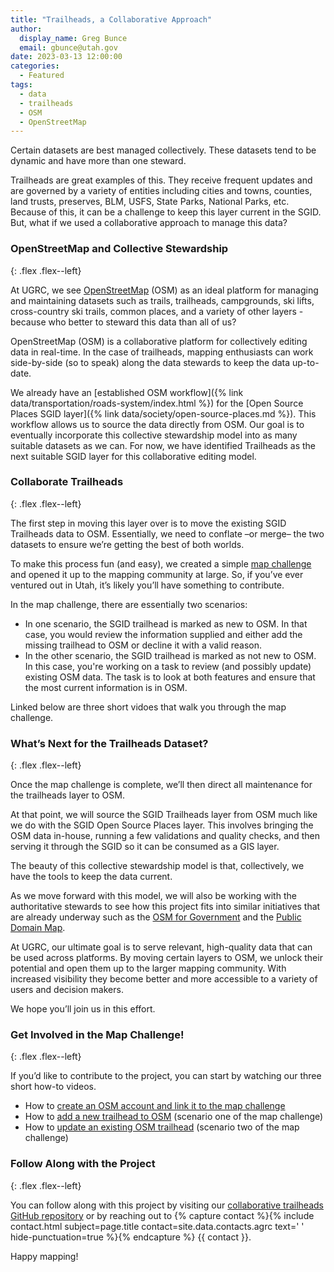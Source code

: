 ```yaml
---
title: "Trailheads, a Collaborative Approach"
author:
  display_name: Greg Bunce
  email: gbunce@utah.gov
date: 2023-03-13 12:00:00
categories:
  - Featured
tags:
  - data
  - trailheads
  - OSM
  - OpenStreetMap
---
```


Certain datasets are best managed collectively. These datasets tend to be dynamic and have more than one steward. 

Trailheads are great examples of this. They receive frequent updates and are governed by a variety of entities including cities and towns, counties, land trusts, preserves, BLM, USFS, State Parks, National Parks, etc. Because of this, it can be a challenge to keep this layer current in the SGID. But, what if we used a collaborative approach to manage this data?


### OpenStreetMap and Collective Stewardship
{: .flex .flex--left}

At UGRC, we see [OpenStreetMap](https://www.openstreetmap.org/) (OSM) as an ideal platform for managing and maintaining datasets such as trails, trailheads, campgrounds, ski lifts, cross-country ski trails, common places, and a variety of other layers - because who better to steward this data than all of us? 

OpenStreetMap (OSM) is a collaborative platform for collectively editing data in real-time. In the case of trailheads, mapping enthusiasts can work side-by-side (so to speak) along the data stewards to keep the data up-to-date.  

We already have an [established OSM workflow]({% link data/transportation/roads-system/index.html %}) for the [Open Source Places SGID layer]({% link data/society/open-source-places.md %}). This workflow allows us to source the data directly from OSM. Our goal is to eventually incorporate this collective stewardship model into as many suitable datasets as we can. For now, we have identified Trailheads as the next suitable SGID layer for this collaborative editing model.

### Collaborate Trailheads
{: .flex .flex--left}

The first step in moving this layer over is to move the existing SGID Trailheads data to OSM. Essentially, we need to conflate –or merge– the two datasets to ensure we’re getting the best of both worlds.

To make this process fun (and easy), we created a simple [map challenge](https://maproulette.org/browse/challenges/28673) and opened it up to the mapping community at large. So, if you’ve ever ventured out in Utah, it’s likely you’ll have something to contribute.

In the map challenge, there are essentially two scenarios:

- In one scenario, the SGID trailhead is marked as new to OSM. In that case, you would review the information supplied and either add the missing trailhead to OSM or decline it with a valid reason.
- In the other scenario, the SGID trailhead is marked as not new to OSM. In this case, you're working on a task to review (and possibly update) existing OSM data. The task is to look at both features and ensure that the most current information is in OSM.

Linked below are three short vidoes that walk you through the map challenge.

### What’s Next for the Trailheads Dataset?
{: .flex .flex--left}

Once the map challenge is complete, we’ll then direct all maintenance for the trailheads layer to OSM. 

At that point, we will source the SGID Trailheads layer from OSM much like we do with the SGID Open Source Places layer. This involves bringing the OSM data in-house, running a few validations and quality checks, and then serving it through the SGID so it can be consumed as a GIS layer. 

The beauty of this collective stewardship model is that, collectively, we have the tools to keep the data current.

As we move forward with this model, we will also be working with the authoritative stewards to see how this project fits into similar initiatives that are already underway such as the [OSM for Government](https://wiki.openstreetmap.org/wiki/OpenStreetMap_for_Government) and the [Public Domain Map](https://publicdomainmap.org/).

At UGRC, our ultimate goal is to serve relevant, high-quality data that can be used across platforms. By moving certain layers to OSM, we unlock their potential and open them up to the larger mapping community. With increased visibility they become better and more accessible to a variety of users and decision makers.

We hope you’ll join us in this effort.

### Get Involved in the Map Challenge!
{: .flex .flex--left}

If you’d like to contribute to the project, you can start by watching our three short how-to videos. 

- How to [create an OSM account and link it to the map challenge](https://vimeo.com/807581370)
- How to [add a new trailhead to OSM](https://vimeo.com/807595086) (scenario one of the map challenge)
- How to [update an existing OSM trailhead](https://vimeo.com/807604623) (scenario two of the map challenge)

### Follow Along with the Project
{: .flex .flex--left}

You can follow along with this project by visiting our [collaborative trailheads GitHub repository](https://github.com/agrc/collaborative-trailheads) or by reaching out to {% capture contact %}{% include contact.html subject=page.title contact=site.data.contacts.agrc text=' ' hide-punctuation=true %}{% endcapture %}
{{ contact }}.


Happy mapping!
